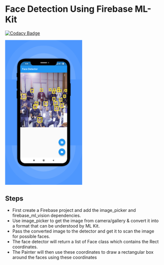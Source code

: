 # Face Detection Using Firebase ML-Kit

[![Codacy Badge](https://api.codacy.com/project/badge/Grade/f592c51ee33846a5924ed7d73e9e88e5)](https://app.codacy.com/manual/piyushsinha24/Face-Detector?utm_source=github.com&utm_medium=referral&utm_content=piyushsinha24/Face-Detector&utm_campaign=Badge_Grade_Dashboard)

<img src="face_detect.png" width="250">

## Steps
*   First create a Firebase project and add the image_picker and firebase_ml_vision dependencies.             
*   Use image_picker to get the image from camera/gallery & convert it into a format that can be understood by ML Kit.
*   Pass the converted image to the detector and get it to scan the image for possible faces.
*   The face detector will return a list of Face class which contains the Rect coordinates.
*   The Painter will then use these coordinates to draw a rectangular box around the faces using these coordinates
